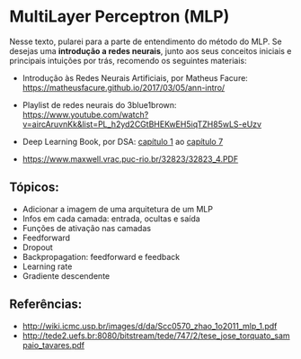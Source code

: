 # MultiLayer Perceptron (MLP)

Nesse texto, pularei para a parte de entendimento do método do MLP. Se desejas uma **introdução a redes neurais**, junto aos seus conceitos iniciais e principais intuições por trás, recomendo os seguintes materiais:

- Introdução às Redes Neurais Artificiais, por Matheus Facure: https://matheusfacure.github.io/2017/03/05/ann-intro/

- Playlist de redes neurais do 3blue1brown: https://www.youtube.com/watch?v=aircAruvnKk&list=PL_h2yd2CGtBHEKwEH5iqTZH85wLS-eUzv

- Deep Learning Book, por DSA: [capítulo 1](https://www.deeplearningbook.com.br/deep-learning-a-tempestade-perfeita/) ao [capítulo 7](https://www.deeplearningbook.com.br/o-perceptron-parte-2/)

- https://www.maxwell.vrac.puc-rio.br/32823/32823_4.PDF


## Tópicos:

- Adicionar a imagem de uma arquitetura de um MLP
- Infos em cada camada: entrada, ocultas e saída
- Funções de ativação nas camadas
- Feedforward
- Dropout
- Backpropagation: feedforward e feedback
- Learning rate
- Gradiente descendente


## Referências:

- http://wiki.icmc.usp.br/images/d/da/Scc0570_zhao_1o2011_mlp_1.pdf
- http://tede2.uefs.br:8080/bitstream/tede/747/2/tese_jose_torquato_sampaio_tavares.pdf